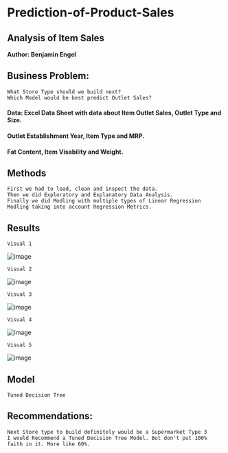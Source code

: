# Prediction-of-Product-Sales
## Analysis of Item Sales

**Author: Benjamin Engel**

## Business Problem:

    What Store Type should we build next?
    Which Model would be best predict Outlet Sales?

#### Data: Excel Data Sheet with data about Item Outlet Sales, Outlet Type and Size.
#### Outlet Establishment Year, Item Type and MRP.
#### Fat Content, Item Visability and Weight.


## Methods
    First we had to load, clean and inspect the data.
    Then we did Exploratory and Explanatory Data Analysis.
    Finally we did Modling with multiple types of Linear Regression Modling taking into account Regression Metrics.


## Results

    Visual 1

![image](https://user-images.githubusercontent.com/126991382/236390597-6ea3ec89-b4e8-4261-972b-418acf305fda.png)

    Visual 2

![image](https://user-images.githubusercontent.com/126991382/236390260-c42b9253-866e-40b6-8231-b7a1243019d7.png)

    Visual 3

![image](https://user-images.githubusercontent.com/126991382/236390659-48eef6d4-913a-4aac-8194-6acf2ea62bad.png)
    
    Visual 4

![image](https://user-images.githubusercontent.com/126991382/236390710-404c0856-cca3-4a95-9ea3-4ec2239e2b39.png)

    Visual 5

![image](https://user-images.githubusercontent.com/126991382/236391404-0ed80730-a248-42b8-b33c-f691cc4e9f6e.png)


## Model
    Tuned Decision Tree

## Recommendations:
    Next Store type to build definitely would be a Supermarket Type 3
    I would Recommend a Tuned Decision Tree Model. But don't put 100% faith in it. More like 60%.
